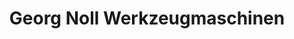 ---
title: "Georg Noll Werkzeugmaschinen"
url: /freiburg-im-breisgau/georg-noll-werkzeugmaschinen/
shop: Baustoffe
---